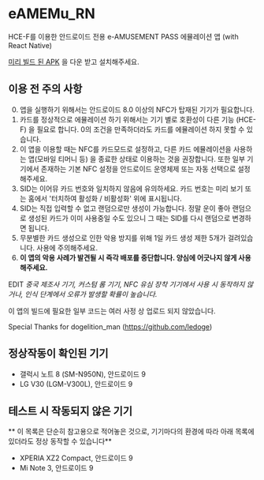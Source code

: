 # eAMEMu_RN
HCE-F를 이용한 안드로이드 전용 e-AMUSEMENT PASS 에뮬레이션 앱 (with React Native)

[미리 빌드 된 APK](app-release.apk) 을 다운 받고 설치해주세요.

## 이용 전 주의 사항

0. 앱을 실행하기 위해서는 안드로이드 8.0 이상의 NFC가 탑재된 기기가 필요합니다.
1. 카드를 정상적으로 에뮬레이션 하기 위해서는 기기 별로 호환성이 다른 기능 (HCE-F) 을 필요로 합니다. 0의 조건을 만족하더라도 카드를 에뮬레이션 하지 못할 수 있습니다.
2. 이 앱을 이용할 때는 NFC를 카드모드로 설정하고, 다른 카드 에뮬레이션을 사용하는 앱(모바일 티머니 등) 을 종료한 상태로 이용하는 것을 권장합니다. 또한 일부 기기에서 존재하는 기본 NFC 설정을 안드로이드 운영체제 또는 자동 선택으로 설정해주세요.
3. SID는 이어뮤 카드 번호와 일치하지 않음에 유의하세요. 카드 번호는 미리 보기 또는 홈에서 '터치하여 활성화 / 비활성화' 위에 표시됩니다.
4. SID는 직접 입력할 수 없고 랜덤으로만 생성이 가능합니다. 정말 운이 좋아 랜덤으로 생성된 카드가 이미 사용중일 수도 있으니 그 때는 SID를 다시 랜덤으로 변경하면 됩니다.
5. 무분별한 카드 생성으로 인한 악용 방지를 위해 1일 카드 생성 제한 5개가 걸려있습니다. 사용에 주의해주세요.
6. **이 앱의 악용 사례가 발견될 시 즉각 배포를 중단합니다. 양심에 어긋나지 않게 사용해주세요.**

EDIT *중국 제조사 기기, 커스텀 롬 기기, NFC 유심 장착 기기에서 사용 시 동작하지 않거나, 인식 단계에서 오류가 발생할 확률이 높습니다.*


이 앱의 빌드에 필요한 일부 코드는 여러 사정 상 업로드 되지 않았습니다.


Special Thanks for dogelition_man (https://github.com/ledoge)


## 정상작동이 확인된 기기
* 갤럭시 노트 8 (SM-N950N), 안드로이드 9
* LG V30 (LGM-V300L), 안드로이드 9

## 테스트 시 작동되지 않은 기기
** 이 목록은 단순히 참고용으로 적어놓은 것으로, 기기마다의 환경에 따라 아래 목록에 있더라도 정상 동작할 수 있습니다**

* XPERIA XZ2 Compact, 안드로이드 9
* Mi Note 3, 안드로이드 9
